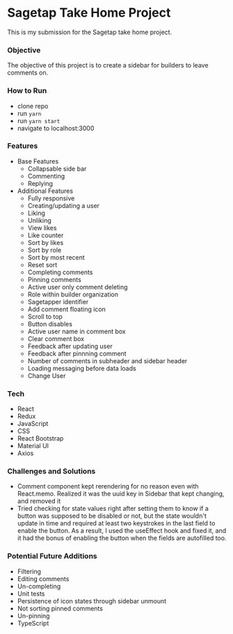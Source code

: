 # Sagetap Take Home Project

This is my submission for the Sagetap take home project.

### Objective
The objective of this project is to create a sidebar for builders to leave comments on.

### How to Run
- clone repo
- run `yarn`
- run `yarn start`
- navigate to localhost:3000

### Features
- Base Features
    - Collapsable side bar
    - Commenting
    - Replying
- Additional Features
    - Fully responsive
    - Creating/updating a user
    - Liking
    - Unliking
    - View likes
    - Like counter
    - Sort by likes
    - Sort by role
    - Sort by most recent
    - Reset sort
    - Completing comments
    - Pinning comments
    - Active user only comment deleting
    - Role within builder organization
    - Sagetapper identifier
    - Add comment floating icon
    - Scroll to top
    - Button disables
    - Active user name in comment box
    - Clear comment box
    - Feedback after updating user
    - Feedback after pinnning comment
    - Number of comments in subheader and sidebar header
    - Loading messaging before data loads
    - Change User

### Tech
- React
- Redux
- JavaScript
- CSS
- React Bootstrap
- Material UI
- Axios

### Challenges and Solutions
- Comment component kept rerendering for no reason even with React.memo. Realized it was the uuid key in Sidebar that kept changing, and removed it
- Tried checking for state values right after setting them to know if a button was supposed to be disabled or not, but the state wouldn't update in time and required at least two keystrokes in the last field to enable the button. As a result, I used the useEffect hook and fixed it, and it had the bonus of enabling the button when the fields are autofilled too.

### Potential Future Additions
- Filtering
- Editing comments
- Un-completing
- Unit tests
- Persistence of icon states through sidebar unmount
- Not sorting pinned comments
- Un-pinning
- TypeScript
